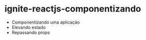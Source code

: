 # ignite-reactjs-componentizando

* Componentizando uma aplicação
* Elevando estado
* Repassando props
